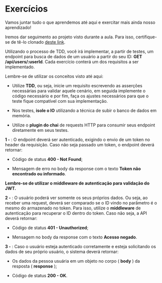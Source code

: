 # Exercícios

Vamos juntar tudo o que aprendemos até aqui e exercitar mais ainda nosso aprendizado!

Iremos dar seguimento ao projeto visto durante a aula. Para isso, certifique-se de tê-lo clonado [deste link](https://github.com/tryber/nodejs-jwt-base-project).

Utilizando o processo de TDD, você irá implementar, a partir de testes, um endpoint para busca de dados de um usuário a partir do seu ID: **GET /api/users/:userId**. Cada exercício conterá um dos requisitos a ser implementado.

Lembre-se de utilizar os conceitos visto até aqui:

* Utilize **TDD**, ou seja, inicie um requisito escrevendo as asserções necessárias para validar aquele cenário, em seguida implemente o código necessário e por fim, faça os ajustes necessários para que o teste fique compatível com sua implementação.

* Nos testes, **isole o IO** utilizando a técnica de subir o banco de dados em memória.

* Utilize o **plugin do chai** de requests HTTP para consumir seus endpoint diretamente em seus testes.

**1 -** : O endpoint deverá ser autenticado, exigindo o envio de um token no header da requisição. Caso não seja passado um token, o endpoint deverá retornar:

* Código de status **400 - Not Found**;

* Mensagem de erro no body da response com o texto **Token não encontrado ou informado**.

**Lembre-se de utilizar o middleware de autenticação para validação do JWT.**

**2 -** : O usuário poderá ver somente os seus próprios dados. Ou seja, ao receber uma request, deverá ser comparado se o ID vindo no parâmetro é o mesmo do armazenado no token. Para isso, utilize o **middleware** de autenticação para recuperar o ID dentro do token. Caso não seja, a API deverá retornar:

* Código de status **401 - Unauthorized**;

* Mensagem no body da response com o texto **Acesso negado**.

**3 -** : Caso o usuário esteja autenticado corretamente e esteja solicitando os dados de seu próprio usuário, o sistema deverá retornar:

* Os dados da pessoa usuária em um objeto no corpo ( **body** ) da resposta ( **response** );

* Código de status **200 - OK**.
